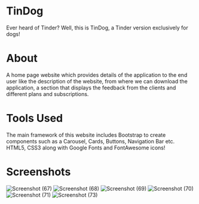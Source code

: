 # TinDog
Ever heard of Tinder? Well, this is TinDog, a Tinder version exclusively for dogs!

# About
A home page website which provides details of the application to the end user like the description of the website, from where we can download the application, a section that displays the feedback from the clients and different plans and subscriptions.

# Tools Used
The main framework of this website includes Bootstrap to create components such as a Carousel, Cards, Buttons, Navigation Bar etc. HTML5, CSS3 along with Google Fonts and FontAwesome icons!

# Screenshots
![Screenshot (67)](https://user-images.githubusercontent.com/87410574/185392780-9132fd16-d918-4aa8-bf95-d62f8befd047.png)
![Screenshot (68)](https://user-images.githubusercontent.com/87410574/185392884-ca191411-b38d-46f8-8573-ba1e4ab701ed.png)
![Screenshot (69)](https://user-images.githubusercontent.com/87410574/185392911-6801c8a5-a8e7-46d6-8a07-ac4a2868b46a.png)
![Screenshot (70)](https://user-images.githubusercontent.com/87410574/185392941-3a6fbe7d-a390-473a-b97b-cd0fd664d34e.png)
![Screenshot (71)](https://user-images.githubusercontent.com/87410574/185392979-f75281ee-2749-47a2-a997-2c95fa6bdc7b.png)
![Screenshot (73)](https://user-images.githubusercontent.com/87410574/185393181-bf46af53-05bb-4750-b8fc-6250b2a11352.png)



